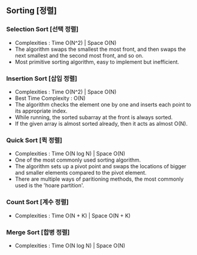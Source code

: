 ## Sorting [정렬]

### Selection Sort [선택 정렬]

- Complexities : Time O(N^2) | Space O(N)
- The algorithm swaps the smallest the most front, and then swaps the next smallest and the second most front, and so on.
- Most primitive sorting algorithm, easy to implement but inefficient.

### Insertion Sort [삽입 정렬]

- Complexities : Time O(N^2) | Space O(N)
- Best Time Complexity : O(N)
- The algorithm checks the element one by one and inserts each point to its appropriate index.
- While running, the sorted subarray at the front is always sorted.
- If the given array is almost sorted already, then it acts as almost O(N).

### Quick Sort [퀵 정렬]

- Complexities : Time O(N log N) | Space O(N)
- One of the most commonly used sorting algorithm.
- The algorithm sets up a pivot point and swaps the locations of bigger and smaller elements compared to the pivot element.
- There are multiple ways of paritioning methods, the most commonly used is the 'hoare partition'.

### Count Sort [계수 정렬]

- Complexities : Time O(N + K) | Space O(N + K)

### Merge Sort [합병 정렬]

- Complexities : Time O(N log N) | Space O(N)
